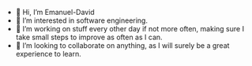 - 👋 Hi, I’m Emanuel-David
- 👀 I’m interested in software engineering.
- 🌱 I’m working on stuff every other day if not more often, making sure I take small steps to improve as often as I can.
- 💞️ I’m looking to collaborate on anything, as I will surely be a great experience to learn.

  
<!---
DaveArchetype/DaveArchetype is a ✨ special ✨ repository because its `README.md` (this file) appears on your GitHub profile.
You can click the Preview link to take a look at your changes.
--->
